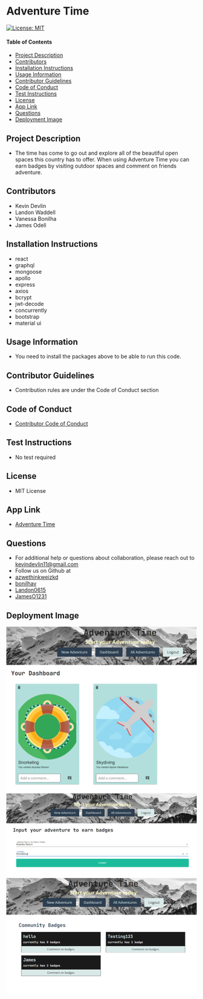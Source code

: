 # Adventure Time
[![License: MIT](https://img.shields.io/badge/License-MIT-yellow.svg)](https://opensource.org/licenses/MIT)
  
#### Table of Contents
* [Project Description](#project-description)
* [Contributors](#contributors)
* [Installation Instructions](#installation-instructions)
* [Usage Information](#usage-information)
* [Contributor Guidelines](#contributor-guidelines)
* [Code of Conduct](#code-of-conduct)
* [Test Instructions](#test-instructions)
* [License](#license)
* [App Link](#app-link)
* [Questions](#questions)
* [Deployment Image](#deployment-image)

## Project Description
* The time has come to go out and explore all of the beautiful open spaces this country has to offer. When using Adventure Time you can earn badges by visiting outdoor spaces and comment on friends adventure. 

## Contributors
* Kevin Devlin
* Landon Waddell
* Vanessa Bonilha
* James Odell

## Installation Instructions
* react
* graphql
* mongoose
* apollo
* express
* axios
* bcrypt
* jwt-decode
* concurrently
* bootstrap
* material ui

## Usage Information
* You need to install the packages above to be able to run this code.

## Contributor Guidelines
* Contribution rules are under the Code of Conduct section

## Code of Conduct
* [Contributor Code of Conduct](https://www.contributor-covenant.org/version/2/0/code_of_conduct/code_of_conduct.md)

## Test Instructions
* No test required

## License
* MIT License

## App Link
* [Adventure Time](https://adventure-time-with-friends.herokuapp.com/)

## Questions
* For additional help or questions about collaboration, please reach out to kevindevlin11@gmail.com
* Follow us on Github at 
* [azwethinkweizkd](https://github.com/azwethinkweizkd)
* [bonilhav](https://github.com/bonilhav)
* [Landon0615](https://github.com/Landon0615)
* [JamesO1231](http://github.com/JamesO1231)

## Deployment Image
![Alt text](./client/src/images/dashboard.PNG)
![Alt text](./client/src/images/newAdventure.PNG)
![Alt text](./client/src/images/allAdventures.PNG)